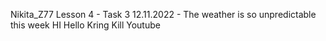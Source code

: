 Nikita_Z77
Lesson 4 - Task 3
12.11.2022 - The weather is so unpredictable this week
HI
Hello
Kring
Kill
Youtube
